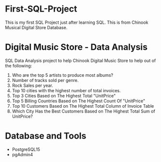 # First-SQL-Project
This is my first SQL Project just after learning SQL. This is from Chinook Musical Digital Store Database.
# Digital Music Store - Data Analysis
SQL Data Analysis project to help Chinook Digital Music Store to help out of the following:
1. Who are the top 5 artists to produce most albums?
2. Number of tracks sold per genre.
3. Rock Sales per year.
4. Top 10 cities with the highest number of total invoices.
5. Top 3 Cities Based on The Highest Total "UnitPrice"
6. Top 5 Billing Countries Based on The Highest Count Of "UnitPrice"
7. Top 10 Customers Based on The Highest Total Column of Invoice Table
8. Which City Has the Best Customers Based on The Highest Total Sum of UnitPrice?
# Database and Tools
- PostgreSQL15
- pgAdmin4
